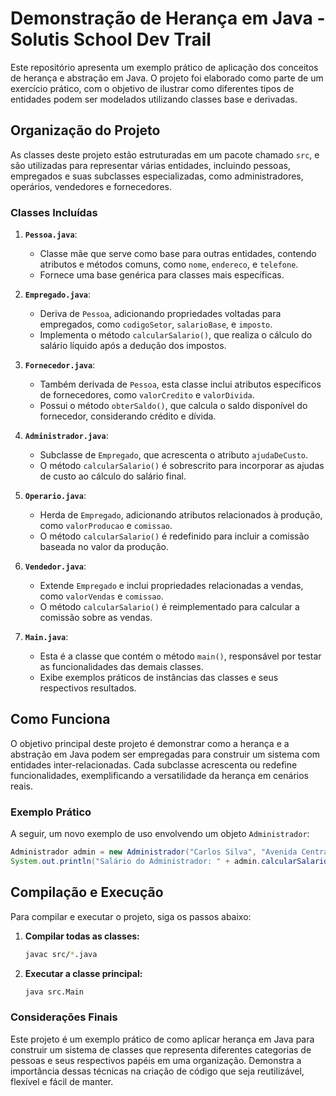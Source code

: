 # Demonstração de Herança em Java - Solutis School Dev Trail

Este repositório apresenta um exemplo prático de aplicação dos conceitos de herança e abstração em Java. O projeto foi elaborado como parte de um exercício prático, com o objetivo de ilustrar como diferentes tipos de entidades podem ser modelados utilizando classes base e derivadas.

## Organização do Projeto

As classes deste projeto estão estruturadas em um pacote chamado `src`, e são utilizadas para representar várias entidades, incluindo pessoas, empregados e suas subclasses especializadas, como administradores, operários, vendedores e fornecedores.

### Classes Incluídas

1. **`Pessoa.java`**:
   - Classe mãe que serve como base para outras entidades, contendo atributos e métodos comuns, como `nome`, `endereco`, e `telefone`.
   - Fornece uma base genérica para classes mais específicas.

2. **`Empregado.java`**:
   - Deriva de `Pessoa`, adicionando propriedades voltadas para empregados, como `codigoSetor`, `salarioBase`, e `imposto`.
   - Implementa o método `calcularSalario()`, que realiza o cálculo do salário líquido após a dedução dos impostos.

3. **`Fornecedor.java`**:
   - Também derivada de `Pessoa`, esta classe inclui atributos específicos de fornecedores, como `valorCredito` e `valorDivida`.
   - Possui o método `obterSaldo()`, que calcula o saldo disponível do fornecedor, considerando crédito e dívida.

4. **`Administrador.java`**:
   - Subclasse de `Empregado`, que acrescenta o atributo `ajudaDeCusto`.
   - O método `calcularSalario()` é sobrescrito para incorporar as ajudas de custo ao cálculo do salário final.

5. **`Operario.java`**:
   - Herda de `Empregado`, adicionando atributos relacionados à produção, como `valorProducao` e `comissao`.
   - O método `calcularSalario()` é redefinido para incluir a comissão baseada no valor da produção.

6. **`Vendedor.java`**:
   - Extende `Empregado` e inclui propriedades relacionadas a vendas, como `valorVendas` e `comissao`.
   - O método `calcularSalario()` é reimplementado para calcular a comissão sobre as vendas.

7. **`Main.java`**:
   - Esta é a classe que contém o método `main()`, responsável por testar as funcionalidades das demais classes.
   - Exibe exemplos práticos de instâncias das classes e seus respectivos resultados.

## Como Funciona

O objetivo principal deste projeto é demonstrar como a herança e a abstração em Java podem ser empregadas para construir um sistema com entidades inter-relacionadas. Cada subclasse acrescenta ou redefine funcionalidades, exemplificando a versatilidade da herança em cenários reais.

### Exemplo Prático

A seguir, um novo exemplo de uso envolvendo um objeto `Administrador`:

```java
Administrador admin = new Administrador("Carlos Silva", "Avenida Central, 123", "1234-5678", 101, 5000.0, 10.0, 800.0);
System.out.println("Salário do Administrador: " + admin.calcularSalario());
```

## Compilação e Execução

Para compilar e executar o projeto, siga os passos abaixo:

1. **Compilar todas as classes:**
   
   ```bash
   javac src/*.java
   
2. **Executar a classe principal:**

   ```bash
   java src.Main
   ```
   
### Considerações Finais
Este projeto é um exemplo prático de como aplicar herança em Java para construir um sistema de classes que representa diferentes categorias de pessoas e seus respectivos papéis em uma organização. Demonstra a importância dessas técnicas na criação de código que seja reutilizável, flexível e fácil de manter.
   


